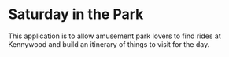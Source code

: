 # Saturday in the Park

This application is to allow amusement park lovers to find rides at Kennywood and build an itinerary of things to visit for the day.
